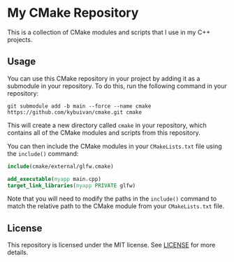 # My CMake Repository
This is a collection of CMake modules and scripts that I use in my C++ projects.

## Usage
You can use this CMake repository in your project by adding it as a submodule in your repository. To do this, run the following command in your repository:

```batch
git submodule add -b main --force --name cmake https://github.com/kybuivan/cmake.git cmake
```

This will create a new directory called `cmake` in your repository, which contains all of the CMake modules and scripts from this repository.

You can then include the CMake modules in your `CMakeLists.txt` file using the `include()` command:

```cmake
include(cmake/external/glfw.cmake)

add_executable(myapp main.cpp)
target_link_libraries(myapp PRIVATE glfw)
```

Note that you will need to modify the paths in the `include()` command to match the relative path to the CMake module from your `CMakeLists.txt` file.

## License
This repository is licensed under the MIT license. See [LICENSE](https://github.com/kybuivan/cmake/blob/cff2f9b379ff608a86e0673e7fe81b312b3ec161/LICENSE) for more details.